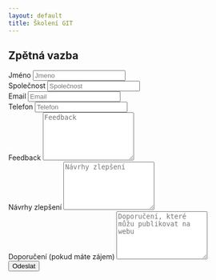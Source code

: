 ```yaml
---
layout: default
title: Školení GIT
---
```


## Zpětná vazba

<script src='https://www.google.com/recaptcha/api.js'></script>
<form action="https://former.sikaapp.cz/submit/4/cKtoSMNlhxOCkzzTUSJgOzNYZueKFUyI/">
  <div class="form-group">
    <label for="name">Jméno</label>
    <input type="text" class="form-control" name="name" id="name" placeholder="Jmeno">
  </div>
  <div class="form-group">
    <label for="company">Společnost</label>
    <input type="text" class="form-control" name="company" id="company" placeholder="Společnost">
  </div>
  <div class="form-group">
    <label for="email">Email</label>
    <input type="email" class="form-control" name="email"  id="email" placeholder="Email">
  </div>
  <div class="form-group">
    <label for="phone">Telefon</label>
    <input type="tel" class="form-control" name="phone" id="exampleInputPassword1" placeholder="Telefon">
  </div>
  <div class="form-group">
    <label for="feedback">Feedback</label>
    <textarea class="form-control" name="feedback" rows="6" placeholder="Feedback"></textarea>
  </div>
  <div class="form-group">
    <label for="improvements">Návrhy zlepšení</label>
    <textarea class="form-control" name="improvements" rows="6" placeholder="Návrhy zlepšení"></textarea>
  </div>
  <div class="form-group">
    <label for="reference">Doporučení (pokud máte zájem)</label>
    <textarea class="form-control" name="reference" rows="6" placeholder="Doporučení, které můžu publikovat na webu"></textarea>
  </div>
  <div class="form-group">
    <div class="g-recaptcha" data-sitekey="6LfI-Q4UAAAAAM5WQs0Or6kKfzafTXAxzKQYKjxv"></div>
  </div>
  <button type="submit" class="btn btn-default">Odeslat</button>
</form>

